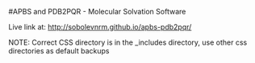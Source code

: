 #APBS and PDB2PQR - Molecular Solvation Software

Live link at: http://sobolevnrm.github.io/apbs-pdb2pqr/

NOTE: Correct CSS directory is in the _includes directory, use other css directories as default backups